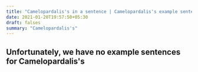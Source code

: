 ```yaml
---
title: "Camelopardalis's in a sentence | Camelopardalis's example sentences"
date: 2021-01-20T19:57:50+05:30
draft: falses
summary: "Camelopardalis's"
---
```

## Unfortunately, we have no example sentences for Camelopardalis's                 
